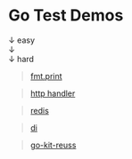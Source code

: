 # Go Test Demos

↓ easy  
↓  
↓ hard  

> [fmt.print](print)

> [http handler](http)

> [redis](redis)

> [di](di)

> [go-kit-reuss](go-kit-truss)
